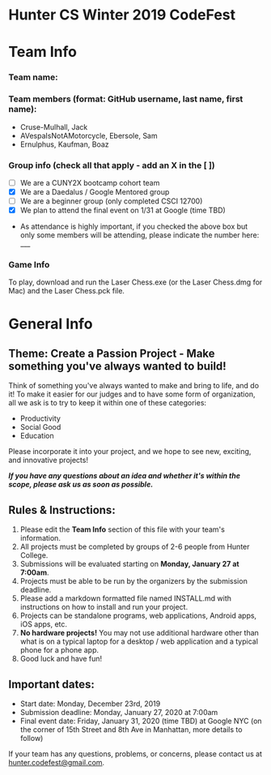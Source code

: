 # Hunter CS Winter 2019 CodeFest

# Team Info
### Team name:
### Team members (format: GitHub username, last name, first name):
- Cruse-Mulhall, Jack
- AVespaIsNotAMotorcycle, Ebersole, Sam
- Ernulphus, Kaufman, Boaz 

### Group info (check all that apply - add an X in the [ ])
- [ ] We are a CUNY2X bootcamp cohort team
- [X] We are a Daedalus / Google Mentored group
- [ ] We are a beginner group (only completed CSCI 12700)
- [X] We plan to attend the final event on 1/31 at Google (time TBD)
- As attendance is highly important, if you checked the above box but only some members will be attending, please indicate the number here: ___

### Game Info
To play, download and run the Laser Chess.exe (or the Laser Chess.dmg for Mac) and the Laser Chess.pck file.

# General Info
## Theme: Create a Passion Project - Make something you've always wanted to build!
Think of something you've always wanted to make and bring to life, and do it! To make it easier for our judges and to have some form of organization, all we ask is to try to keep it within one of these categories:
-   Productivity
-   Social Good
-   Education
    
Please incorporate it into your project, and we hope to see new, exciting, and innovative projects!

*__If you have any questions about an idea and whether it's within the scope, please ask us as soon as possible.__*

## Rules & Instructions:

1. Please edit the **Team Info** section of this file with your team's information.
2. All projects must be completed by groups of 2-6 people from Hunter College.
3. Submissions will be evaluated starting on **Monday, January 27 at 7:00am**.
4. Projects must be able to be run by the organizers by the submission deadline.
5. Please add a markdown formatted file named INSTALL.md with instructions on how to install and run your project. 
6. Projects can be standalone programs, web applications, Android apps,  iOS apps, etc.
7. **No hardware projects!** You may not use additional hardware other than what is on a typical laptop for a desktop / web application and a typical phone for a phone app.
8. Good luck and have fun!

## Important dates:
- Start date: Monday, December 23rd, 2019
- Submission deadline: Monday, January 27, 2020 at 7:00am
- Final event date: Friday, January 31, 2020 (time TBD) at Google NYC (on the corner of 15th Street and 8th Ave in Manhattan, more details to follow)

If your team has any questions, problems, or concerns, please contact us at hunter.codefest@gmail.com.

